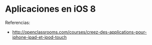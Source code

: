 # Aplicaciones en iOS 8

Referencias:
* http://openclassrooms.com/courses/creez-des-applications-pour-iphone-ipad-et-ipod-touch

